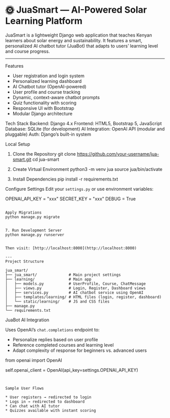 # 🌞 JuaSmart — AI-Powered Solar Learning Platform

JuaSmart is a lightweight Django web application that teaches Kenyan learners about solar energy and sustainability. It features a smart, personalized AI chatbot tutor (JuaBot) that adapts to users’ learning level and course progress.

---

Features
- User registration and login system
- Personalized learning dashboard
- AI Chatbot tutor (OpenAI-powered)
- User profile and course tracking
- Dynamic, context-aware chatbot prompts
- Quiz functionality with scoring
- Responsive UI with Bootstrap
- Modular Django architecture

Tech Stack
Backend: Django 4.x
Frontend: HTML5, Bootstrap 5, JavaScript
Database: SQLite (for development)
AI Integration: OpenAI API (modular and pluggable)
Auth: Django’s built-in system

Local Setup

1. Clone the Repository
git clone https://github.com/your-username/jua-smart.git
cd jua-smart

2. Create Virtual Environment
python3 -m venv jua
source jua/bin/activate

3. Install Dependencies
pip install -r requirements.txt


Configure Settings
Edit your `settings.py` or use environment variables:


OPENAI_API_KEY = "xxx"
SECRET_KEY = "xxx"
DEBUG = True
```

Apply Migrations
python manage.py migrate


7. Run Development Server
python manage.py runserver


Then visit: [http://localhost:8000](http://localhost:8000)

---
Project Structure

jua_smart/
├── jua_smart/              # Main project settings
├── learning/               # Main app
│   ├── models.py           # UserProfile, Course, ChatMessage
│   ├── views.py            # Login, Register, Dashboard views
│   ├── services.py         # AI chatbot service using OpenAI
│   ├── templates/learning/ # HTML files (login, register, dashboard)
│   └── static/learning/    # JS and CSS files
├── manage.py
└── requirements.txt
```


JuaBot AI Integration

Uses OpenAI’s `chat.completions` endpoint to:

* Personalize replies based on user profile
* Reference completed courses and learning level
* Adapt complexity of response for beginners vs. advanced users



from openai import OpenAI

self.openai_client = OpenAI(api_key=settings.OPENAI_API_KEY)
```


Sample User Flows

* User registers → redirected to login
* Logs in → redirected to dashboard
* Can chat with AI tutor
* Quizzes available with instant scoring

